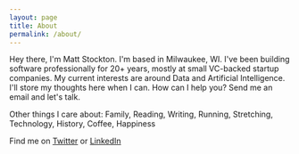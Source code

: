```yaml
---
layout: page
title: About
permalink: /about/
---
```


Hey there, I'm Matt Stockton. I'm based in Milwaukee, WI. I've been building software professionally for 20+ years, mostly at small VC-backed startup companies. My current interests are around Data and Artificial Intelligence. I'll store my thoughts here when I can. How can I help you? Send me an email and let's talk.

Other things I care about: Family, Reading, Writing, Running, Stretching, Technology, History, Coffee, Happiness

Find me on [Twitter](https://twitter.com/mstockton) or [LinkedIn](https://www.linkedin.com/in/mattstockton/)